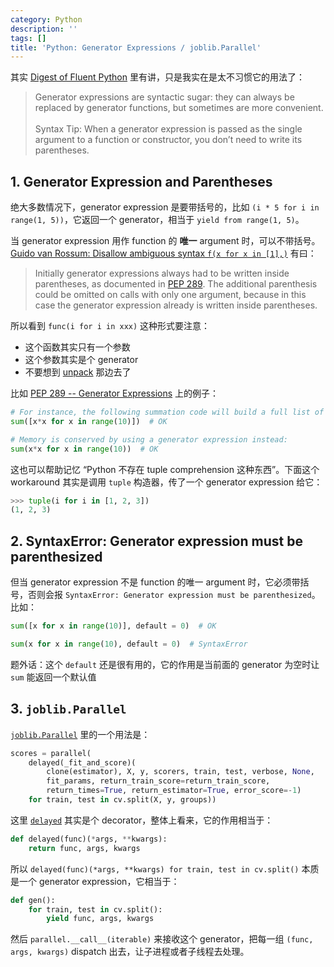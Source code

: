 ```yaml
---
category: Python
description: ''
tags: []
title: 'Python: Generator Expressions / joblib.Parallel'
---
```


其实 [Digest of Fluent Python](/python/2016/09/16/digest-of-fluent-python#14-6-Sentence-Take-5-A-Generator-Expression) 里有讲，只是我实在是太不习惯它的用法了：

> Generator expressions are syntactic sugar: they can always be replaced by generator functions, but sometimes are more convenient.  
> <br/>
> Syntax Tip: When a generator expression is passed as the single argument to a function or constructor, you don’t need to write its parentheses.  

## 1. Generator Expression and Parentheses

绝大多数情况下，generator expression 是要带括号的，比如 `(i * 5 for i in range(1, 5))`，它返回一个 generator，相当于 `yield from range(1, 5)`。

当 generator expression 用作 function 的 **唯一** argument 时，可以不带括号。[Guido van Rossum: Disallow ambiguous syntax `f(x for x in [1],)`](https://mail.python.org/pipermail/python-dev/2017-November/150486.html) 有曰：

> Initially generator expressions always had to be written inside parentheses, as documented in [PEP 289](https://www.python.org/dev/peps/pep-0289/). The additional parenthesis could be omitted on calls with only one argument, because in this case the generator expression already is written inside parentheses.
 
所以看到 `func(i for i in xxx)` 这种形式要注意：

- 这个函数其实只有一个参数
- 这个参数其实是个 generator
- 不要想到 [unpack](/python/2016/09/25/python-starred-expression) 那边去了

比如 [PEP 289 -- Generator Expressions](https://www.python.org/dev/peps/pep-0289/) 上的例子：

```python
# For instance, the following summation code will build a full list of squares in memory, iterate over those values, and, when the reference is no longer needed, delete the list:
sum([x*x for x in range(10)])  # OK

# Memory is conserved by using a generator expression instead:
sum(x*x for x in range(10))  # OK
```

这也可以帮助记忆 “Python 不存在 tuple comprehension 这种东西”。下面这个 workaround 其实是调用 `tuple` 构造器，传了一个 generator expression 给它：

```python
>>> tuple(i for i in [1, 2, 3])
(1, 2, 3)
```

## 2. SyntaxError: Generator expression must be parenthesized

但当 generator expression 不是 function 的唯一 argument 时，它必须带括号，否则会报 `SyntaxError: Generator expression must be parenthesized`。比如：

```python
sum([x for x in range(10)], default = 0)  # OK

sum(x for x in range(10), default = 0)  # SyntaxError
```

题外话：这个 `default` 还是很有用的，它的作用是当前面的 generator 为空时让 `sum` 能返回一个默认值

## 3. `joblib.Parallel`

[`joblib.Parallel`](https://github.com/scikit-learn/scikit-learn/blob/master/sklearn/externals/joblib/parallel.py#L272) 里的一个用法是：

```python
scores = parallel(
    delayed(_fit_and_score)(
        clone(estimator), X, y, scorers, train, test, verbose, None,
        fit_params, return_train_score=return_train_score,
        return_times=True, return_estimator=True, error_score=-1)
    for train, test in cv.split(X, y, groups))
```

这里 [`delayed`](https://github.com/scikit-learn/scikit-learn/blob/master/sklearn/externals/joblib/parallel.py#L169) 其实是个 decorator，整体上看来，它的作用相当于：

```python
def delayed(func)(*args, **kwargs):
    return func, args, kwargs
```

所以 `delayed(func)(*args, **kwargs) for train, test in cv.split()` 本质是一个 generator expression，它相当于：

```python
def gen():
    for train, test in cv.split():
        yield func, args, kwargs
```

然后 `parallel.__call__(iterable)` 来接收这个 generator，把每一组 `(func, args, kwargs)` dispatch 出去，让子进程或者子线程去处理。